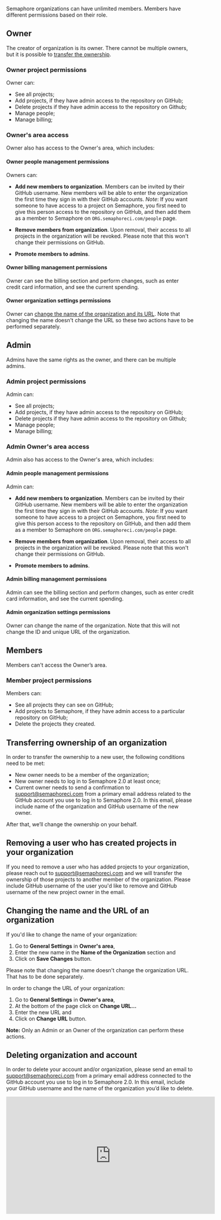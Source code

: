 Semaphore organizations can have unlimited members. Members have different
permissions based on their role.

## Owner

The creator of organization is its owner. There cannot be multiple owners, but
it is possible to [transfer the ownership](https://docs.semaphoreci.com/article/106-user-management-and-permissions#transferring-ownership-of-an-organization).

### Owner project permissions

Owner can:

- See all projects;
- Add projects, if they have admin access to the repository on GitHub;
- Delete projects if they have admin access to the repository on Github;
- Manage people;
- Manage billing;

### Owner's area access

Owner also has access to the Owner's area, which includes:

#### Owner people management permissions

Owners can:

- **Add new members to organization**. Members can be invited by their GitHub
  username. New members will be able to enter the organization the first time
  they sign in with their GitHub accounts. _Note_: If you want someone to have
  access to a project on Semaphore, you first need to give this person access
  to the repository on GitHub, and then add them as a member to Semaphore on
  `ORG.semaphoreci.com/people` page.

- **Remove members from organization**. Upon removal, their access to all
  projects in the organization will be revoked. Please note that this won't
  change their permissions on GitHub.

- **Promote members to admins**.

#### Owner billing management permissions

Owner can see the billing section and perform changes, such as enter credit
card information, and see the current spending.

#### Owner organization settings permissions

Owner can [change the name of the organization and its URL](https://docs.semaphoreci.com/article/106-user-management-and-permissions#changing-the-name-and-the-url-of-an-organization). Note that changing
the name doesn't change the URL so these two actions have to be performed 
separately.

## Admin

Admins have the same rights as the owner, and there can be multiple admins.

### Admin project permissions

Admin can:

- See all projects;
- Add projects, if they have admin access to the repository on GitHub;
- Delete projects if they have admin access to the repository on Github;
- Manage people;
- Manage billing;

### Admin Owner's area access

Admin also has access to the Owner's area, which includes:

#### Admin people management permissions

Admin can:

- **Add new members to organization**. Members can be invited by their GitHub
  username. New members will be able to enter the organization the first time
  they sign in with their GitHub accounts. _Note_: If you want someone to have
  access to a project on Semaphore, you first need to give this person access
  to the repository on GitHub, and then add them as a member to Semaphore on
  `ORG.semaphoreci.com/people` page.

- **Remove members from organization**. Upon removal, their access to all
  projects in the organization will be revoked. Please note that this won't
  change their permissions on GitHub.

- **Promote members to admins**.

#### Admin billing management permissions

Admin can see the billing section and perform changes, such as enter credit
card information, and see the current spending.

#### Admin organization settings permissions

Owner can change the name of the organization. Note that this will not change
the ID and unique URL of the organization.

## Members

Members can't access the Owner’s area.

### Member project permissions

Members can:

- See all projects they can see on GitHub;
- Add projects to Semaphore, if they have admin access to a particular
  repository on GitHub;
- Delete the projects they created.

## Transferring ownership of an organization

In order to transfer the ownership to a new user, the following conditions need
to be met:

- New owner needs to be a member of the organization;
- New owner needs to log in to Semaphore 2.0 at least once;
- Current owner needs to send a confirmation to [support@semaphoreci.com](mailto:support@semaphoreci.com)
  from a primary email address related to the GitHub account you use to log in
  to Semaphore 2.0. In this email, please include name of the organization and
  GitHub username of the new owner.

After that, we’ll change the ownership on your behalf.

## Removing a user who has created projects in your organization

If you need to remove a user who has added projects to your organization, please 
reach out to [support@semaphoreci.com](mailto:support@semaphoreci.com) and we will transfer the ownership 
of those projects to another member of the organization. Please include GitHub 
username of the user you'd like to remove and GitHub username of the new project 
owner in the email.

## Changing the name and the URL of an organization

If you'd like to change the name of your organization:

1. Go to **General Settings** in **Owner's area**,
2. Enter the new name in the **Name of the Organization** section and
3. Click on **Save Changes** button.

Please note that changing the name doesn't change the organization URL. That has 
to be done separately.

In order to change the URL of your organization:

1. Go to **General Settings** in **Owner's area**,
2. At the bottom of the page click on **Change URL...**
3. Enter the new URL and
4. Click on **Change URL** button.

**Note:** Only an Admin or an Owner of the organization can perform these actions.

## Deleting organization and account

In order to delete your account and/or organization, please send an email to
[support@semaphoreci.com](mailto:support@semaphoreci.com) from a primary email
address connected to the GitHub account you use to log in to Semaphore 2.0.
In this email, include your GitHub username and the name of the organization
you’d like to delete.

<iframe width="560" height="315" src="https://www.youtube.com/embed/5u3NDj0xBm0" frameborder="0" allow="accelerometer; autoplay; encrypted-media; gyroscope; picture-in-picture" allowfullscreen></iframe>
